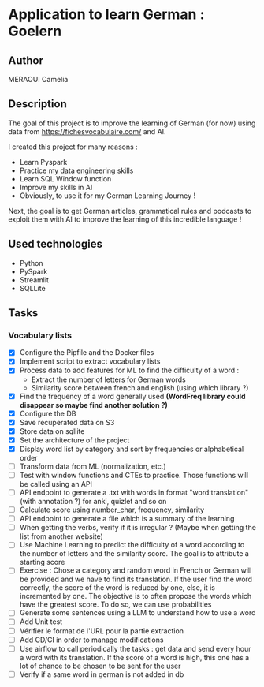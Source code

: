 # Application to learn German : Goelern

## Author 
MERAOUI Camelia

## Description
The goal of this project is to improve the learning of German (for now) using data from https://fichesvocabulaire.com/ and AI.

I created this project for many reasons :
- Learn Pyspark 
- Practice my data engineering skills
- Learn SQL Window function
- Improve my skills in AI 
- Obviously, to use it for my German Learning Journey ! 

Next, the goal is to get German articles, grammatical rules and podcasts to exploit them with AI to improve the learning of this incredible language ! 

## Used technologies
- Python
- PySpark
- Streamlit
- SQLLite 

## Tasks
### Vocabulary lists
- [x] Configure the Pipfile and the Docker files
- [x] Implement script to extract vocabulary lists 
- [x] Process data to add features for ML to find the difficulty of a word : 
    - Extract the number of letters for German words
    - Similarity score between french and english (using which library ?)
- [x] Find the frequency of a word generally used **(WordFreq library could disappear so maybe find another solution ?)**
- [x] Configure the DB
- [x] Save recuperated data on S3
- [x] Store data on sqllite  
- [x] Set the architecture of the project 
- [x] Display word list by category and sort by frequencies or alphabetical order
- [ ] Transform data from ML (normalization, etc.)
- [ ] Test with window functions and CTEs to practice. Those functions will be called using an API
- [ ] API endpoint to generate a .txt with words in format "word:translation" (with annotation ?) for anki, quizlet and so on 
- [ ] Calculate score using number_char, frequency, similarity
- [ ] API endpoint to generate a file which is a summary of the learning
- [ ] When getting the verbs, verify if it is irregular ? (Maybe when getting the list from another website)
- [ ] Use Machine Learning to predict the difficulty of a word according to the number of letters and the similarity score. The goal is to attribute a starting score
- [ ] Exercise : Chose a category and random word in French or German will be provided and we have to find its translation.
If the user find the word correctly, the score of the word is reduced by one, else, it is incremented by one. The objective is to often propose the words which have the greatest score. To do so, we can use probabilities
- [ ] Generate some sentences using a LLM to understand how to use a word 
- [ ] Add Unit test
- [ ] Vérifier le format de l'URL pour la partie extraction
- [ ] Add CD/CI in order to manage modifications
- [ ] Use airflow to call periodically the tasks : get data and send every hour a word with its translation. If the score of a word is high, this one has a lot of chance to be chosen to be sent for the user
- [ ] Verify if a same word in german is not added in db